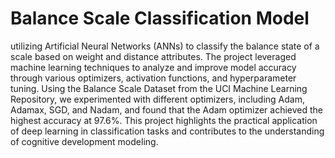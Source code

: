 # Balance Scale Classification Model 

utilizing Artificial Neural Networks (ANNs) to classify the balance state of a scale based on weight and distance attributes. The project leveraged machine learning techniques to analyze and improve model accuracy through various optimizers, activation functions, and hyperparameter tuning. Using the Balance Scale Dataset from the UCI Machine Learning Repository, we experimented with different optimizers, including Adam, Adamax, SGD, and Nadam, and found that the Adam optimizer achieved the highest accuracy at 97.6%. This project highlights the practical application of deep learning in classification tasks and contributes to the understanding of cognitive development modeling.
